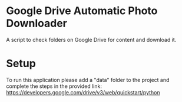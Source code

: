 # Google Drive Automatic Photo Downloader
A script to check folders on Google Drive for content and download it.

# Setup
To run this application please add a "data" folder to the project and complete the steps in the provided link: https://developers.google.com/drive/v3/web/quickstart/python
